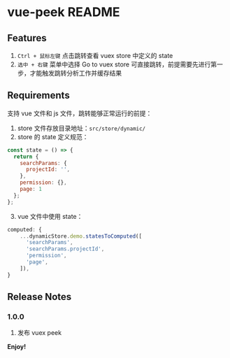 # vue-peek README

## Features

1. `Ctrl + 鼠标左键` 点击跳转查看 vuex store 中定义的 state  
2. `选中 + 右键` 菜单中选择 Go to vuex store 可直接跳转，前提需要先进行第一步，才能触发跳转分析工作并缓存结果

## Requirements

支持 vue 文件和 js 文件，跳转能够正常运行的前提：

1. store 文件存放目录地址：`src/store/dynamic/`
2. store 的 state 定义规范：

```javascript
const state = () => {
  return {
    searchParams: {
      projectId: '',
    },
    permission: {},
    page: 1
  };
};
```

3. vue 文件中使用 state：
  
```javascript
computed: {
    ...dynamicStore.demo.statesToComputed([
      'searchParams',
      'searchParams.projectId',
      'permission',
      'page',
    ]),
}
```

## Release Notes

### 1.0.0

1. 发布 vuex peek

**Enjoy!**
